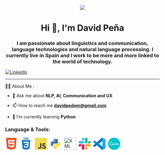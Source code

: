 <div id=" header" align="center">
    <img src="https://www.segurilatam.com/wp-content/uploads/sites/5/2020/05/apreton-de-manos-digital.jpg" width="400"/>
    <h1 align="center">Hi 👋, I'm David Peña</h1>
    <h3 align="center">I am passionate about linguistics and communication, language technologies and natural language processing.
        I currently live in Spain and I work to be more and more linked to the world of technology.</h3>
</div>
<div>
    <a href="www.linkedin.com/in/davidpdemiguel"  rel="nofollow" align="center">
<img alt="LinkedIn" title="Linkedin" src="https://camo.githubusercontent.com/a493f6833f99fb3c85788d6d9305e6b7a42b838e5ee5d138fd9a8214a7e77472/68747470733a2f2f696d672e736869656c64732e696f2f62616467652f6c696e6b6564696e2d2532333030373742352e7376673f267374796c653d666f722d7468652d6261646765266c6f676f3d6c696e6b6564696e266c6f676f436f6c6f723d7768697465" data-canonical-src="https://img.shields.io/badge/linkedin-%230077B5.svg?&amp;style=for-the-badge&amp;logo=linkedin&amp;logoColor=white" style="max-width: 100%;">
    </a>
</div>

---

👨‍💻 About Me :

- 💬 Ask me about **NLP, AI, Communication and UX**

- 📫 How to reach me **davidpedem@gmail.com**

- 🌱 I’m currently learning **Python**



<div align="left">
  <h3>Language & Tools:</h3>  
  <div>
    <img src="https://github.com/devicons/devicon/blob/master/icons/html5/html5-original.svg" title="HTML5" alt="HTML" width="40" height="40"/>&nbsp;
    <img src="https://github.com/devicons/devicon/blob/master/icons/css3/css3-plain-wordmark.svg"  title="CSS3" alt="CSS" width="40" height="40"/>&nbsp;
    <img src="https://github.com/devicons/devicon/blob/master/icons/javascript/javascript-original.svg" title="JavaScript" alt="JavaScript" width="40" height="40"/>&nbsp;
    <img src="https://github.com/devicons/devicon/blob/master/icons/python/python-original.svg" title="Python" **alt="Python" width="40" height="40"/>&nbsp;
    <img src="https://upload.wikimedia.org/wikipedia/commons/thumb/2/2d/Extensible_Markup_Language_%28XML%29_logo.svg/1200px-Extensible_Markup_Language_%28XML%29_logo.svg.png" title="XML" **alt="XML" width="40" height="40"/>&nbsp;
    <img src="https://github.com/devicons/devicon/blob/master/icons/slack/slack-original.svg" title="Slack" alt="Slack" width="40" height="40"/>&nbsp;
    <img src="https://github.com/devicons/devicon/blob/master/icons/vscode/vscode-original.svg" title="VScode" alt="VScode" width="40" height="40"/>&nbsp;
    <img src="https://github.com/devicons/devicon/blob/master/icons/canva/canva-original.svg" title="Canva" alt="Canva" width="40" height="40"/>
    </div>
</div>

